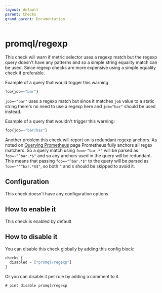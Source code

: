 ```yaml
---
layout: default
parent: Checks
grand_parent: Documentation
---
```


# promql/regexp

This check will warn if metric selector uses a regexp match but the regexp query
doesn't have any patterns and so a simple string equality match can be used.
Since regexp checks are more expensive using a simple equality check if
preferable.

Example of a query that would trigger this warning:

```js
foo{job=~"bar"}
```

`job=~"bar"` uses a regexp match but since it matches `job` value to a static string
there's no need to use a regexp here and `job="bar"` should be used instead.

Example of a query that wouldn't trigger this warning:

```js
foo{job=~"bar|baz"}
```

Another problem this check will report on is redundant regexp anchors.
As noted on [Querying Prometheus](https://prometheus.io/docs/prometheus/latest/querying/basics/)
page Prometheus fully anchors all regex matchers.
So a query match using `foo=~"bar.*"` will be parsed as `foo=~"^bar.*$"` and
so any anchors used in the query will be redundant.
This means that passing `foo=~"^bar.*$"` to the query will be parsed as
`foo=~"^^bar.*$$"`, so both `^` and `$` should be skipped to avoid it.

## Configuration

This check doesn't have any configuration options.

## How to enable it

This check is enabled by default.

## How to disable it

You can disable this check globally by adding this config block:

```js
checks {
  disabled = ["promql/regexp"]
}
```

Or you can disable it per rule by adding a comment to it.

`# pint disable promql/regexp`
